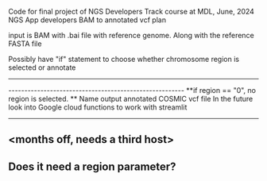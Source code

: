 Code for final project of NGS Developers Track course at MDL, June, 2024
NGS App developers BAM to annotated vcf plan

input is BAM with .bai file with reference genome.
Along with the reference FASTA file





Possibly have "if" statement to choose whether chromosome region is selected or annotate

---------------------------------------------------------
<done>
-------------------------------------------------------
**if region == "0", no region is selected. **
Name output annotated COSMIC vcf file

<added tk entry for annotated vcf file> 
In the future look into Google cloud functions to work with streamlit

------------------------------------------------------------
<months off, needs a third host>
--------------------------------------------------------------
Does it need a region parameter?
------------------------------------------------------------
<added if else statement>
